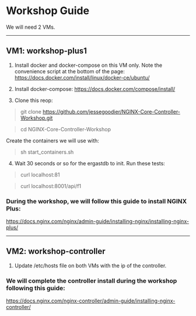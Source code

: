 # Workshop Guide

We will need 2 VMs. 

---

## VM1: workshop-plus1

  1. Install docker and docker-compose on this VM only. Note the convenience script at the bottom of the page:
  <https://docs.docker.com/install/linux/docker-ce/ubuntu/>

  2. Install docker-compose:
  <https://docs.docker.com/compose/install/>
  3. Clone this reop:

>git clone https://github.com/jessegoodier/NGINX-Core-Controller-Workshop.git

>cd NGINX-Core-Controller-Workshop

Create the containers we will use with:

>sh start_containers.sh

4. Wait 30 seconds or so for the ergastdb to init. Run these tests:

  >curl localhost:81

  >curl localhost:8001/api/f1

### During the workshop, we will follow this guide to install NGINX Plus:

<https://docs.nginx.com/nginx/admin-guide/installing-nginx/installing-nginx-plus/>

---

## VM2: workshop-controller

1. Update /etc/hosts file on both VMs with the ip of the controller.

### We will complete the controller install during the workshop following this guide:

<https://docs.nginx.com/nginx-controller/admin-guide/installing-nginx-controller/>

